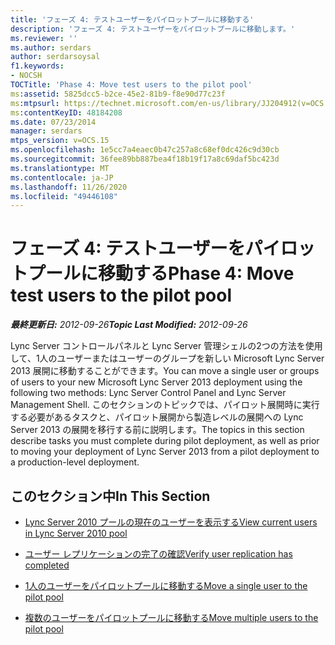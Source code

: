 ```yaml
---
title: 'フェーズ 4: テストユーザーをパイロットプールに移動する'
description: 'フェーズ 4: テストユーザーをパイロットプールに移動します。'
ms.reviewer: ''
ms.author: serdars
author: serdarsoysal
f1.keywords:
- NOCSH
TOCTitle: 'Phase 4: Move test users to the pilot pool'
ms:assetid: 5825dcc5-b2ce-45e2-81b9-f8e90d77c23f
ms:mtpsurl: https://technet.microsoft.com/en-us/library/JJ204912(v=OCS.15)
ms:contentKeyID: 48184208
ms.date: 07/23/2014
manager: serdars
mtps_version: v=OCS.15
ms.openlocfilehash: 1e5cc7a4eaec0b47c257a8c68ef0dc426c9d30cb
ms.sourcegitcommit: 36fee89bb887bea4f18b19f17a8c69daf5bc423d
ms.translationtype: MT
ms.contentlocale: ja-JP
ms.lasthandoff: 11/26/2020
ms.locfileid: "49446108"
---
```

# <a name="phase-4-move-test-users-to-the-pilot-pool"></a><span data-ttu-id="7ba5a-103">フェーズ 4: テストユーザーをパイロットプールに移動する</span><span class="sxs-lookup"><span data-stu-id="7ba5a-103">Phase 4: Move test users to the pilot pool</span></span>

<div data-xmlns="http://www.w3.org/1999/xhtml">

<div class="topic" data-xmlns="http://www.w3.org/1999/xhtml" data-msxsl="urn:schemas-microsoft-com:xslt" data-cs="https://msdn.microsoft.com/">

<div data-asp="https://msdn2.microsoft.com/asp">



</div>

<div id="mainSection">

<div id="mainBody"><span data-ttu-id="7ba5a-104">

<span> </span></span><span class="sxs-lookup"><span data-stu-id="7ba5a-104">

<span> </span></span></span>

<span data-ttu-id="7ba5a-105">_**最終更新日:** 2012-09-26_</span><span class="sxs-lookup"><span data-stu-id="7ba5a-105">_**Topic Last Modified:** 2012-09-26_</span></span>

<span data-ttu-id="7ba5a-106">Lync Server コントロールパネルと Lync Server 管理シェルの2つの方法を使用して、1人のユーザーまたはユーザーのグループを新しい Microsoft Lync Server 2013 展開に移動することができます。</span><span class="sxs-lookup"><span data-stu-id="7ba5a-106">You can move a single user or groups of users to your new Microsoft Lync Server 2013 deployment using the following two methods: Lync Server Control Panel and Lync Server Management Shell.</span></span> <span data-ttu-id="7ba5a-107">このセクションのトピックでは、パイロット展開時に実行する必要があるタスクと、パイロット展開から製造レベルの展開への Lync Server 2013 の展開を移行する前に説明します。</span><span class="sxs-lookup"><span data-stu-id="7ba5a-107">The topics in this section describe tasks you must complete during pilot deployment, as well as prior to moving your deployment of Lync Server 2013 from a pilot deployment to a production-level deployment.</span></span>

<div>

## <a name="in-this-section"></a><span data-ttu-id="7ba5a-108">このセクション中</span><span class="sxs-lookup"><span data-stu-id="7ba5a-108">In This Section</span></span>

  - [<span data-ttu-id="7ba5a-109">Lync Server 2010 プールの現在のユーザーを表示する</span><span class="sxs-lookup"><span data-stu-id="7ba5a-109">View current users in Lync Server 2010 pool</span></span>](view-current-users-in-lync-server-2010-pool.md)

  - [<span data-ttu-id="7ba5a-110">ユーザー レプリケーションの完了の確認</span><span class="sxs-lookup"><span data-stu-id="7ba5a-110">Verify user replication has completed</span></span>](verify-user-replication-has-completed.md)

  - [<span data-ttu-id="7ba5a-111">1人のユーザーをパイロットプールに移動する</span><span class="sxs-lookup"><span data-stu-id="7ba5a-111">Move a single user to the pilot pool</span></span>](move-a-single-user-to-the-pilot-pool.md)

  - [<span data-ttu-id="7ba5a-112">複数のユーザーをパイロットプールに移動する</span><span class="sxs-lookup"><span data-stu-id="7ba5a-112">Move multiple users to the pilot pool</span></span>](move-multiple-users-to-the-pilot-pool.md)

<span data-ttu-id="7ba5a-113"></div>

</div>

<span> </span>

</div>

</div>

</span><span class="sxs-lookup"><span data-stu-id="7ba5a-113"></div>

</div>

<span> </span>

</div>

</div>

</span></span></div>

